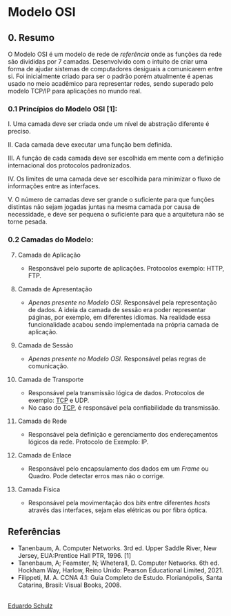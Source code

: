 # Modelo OSI
## 0. Resumo
O Modelo OSI é um modelo de rede de *referência* onde as funções da rede são divididas por 7 camadas.  Desenvolvido com o intuito de criar uma forma de ajudar sistemas de computadores desiguais a comunicarem entre si. Foi inicialmente criado para ser o padrão porém atualmente é apenas usado no meio acadêmico para representar redes, sendo superado pelo modelo TCP/IP para aplicações no mundo real. 

### 0.1 Princípios do Modelo OSI [1]:

I. Uma camada deve ser criada onde um nível de abstração diferente é preciso.

II. Cada camada deve executar uma função bem definida.

III. A função de cada camada deve ser escolhida em mente com a definição internacional dos protocolos padronizados.

IV. Os limites de uma camada deve ser escolhida para minimizar o fluxo de informações entre as interfaces.

V. O número de camadas deve ser grande o suficiente para que funções distintas não sejam jogadas juntas na mesma camada por causa de necessidade, e deve ser pequena o suficiente para que a arquitetura não se torne pesada.

### 0.2 Camadas do Modelo:
7. Camada de Aplicação
    * Responsável pelo suporte de aplicações. Protocolos exemplo: HTTP, FTP.

6. Camada de Apresentação
    * *Apenas presente no Modelo OSI*. Responsável pela representação de dados. A ideia da camada de sessão era poder representar páginas, por exemplo, em diferentes idiomas. Na realidade essa funcionalidade acabou sendo implementada na própria camada de aplicação. 

5. Camada de Sessão
    * *Apenas presente no Modelo OSI*. Responsável pelas regras de comunicação.

4. Camada de Transporte
    * Responsável pela transmissão lógica de dados. Protocolos de exemplo: [TCP](Camada%20de%20Transporte/tcp.md) e UDP. 
    * No caso do [TCP](Camada%20de%20Transporte/tcp.md), é responsável pela confiabilidade da transmissão.

3. Camada de Rede
    * Responsável pela definição e gerenciamento dos endereçamentos lógicos da rede. Protocolo de Exemplo: IP.

2. Camada de Enlace
    * Responsável pelo encapsulamento dos dados em um _Frame_ ou Quadro. Pode detectar erros mas não o corrige.

1. Camada Física
    * Responsável pela movimentação dos _bits_ entre diferentes _hosts_ através das interfaces, sejam elas elétricas ou por fibra óptica.

## Referências
* Tanenbaum, A. Computer Networks. 3rd ed. Upper Saddle River, New Jersey, EUA:Prentice Hall PTR, 1996. [1]
* Tanenbaum, A; Feamster, N; Wheterall, D. Computer Networks. 6th ed. Hockham Way, Harlow, Reino Unido: Pearson Educational Limited, 2021.
* Filippeti, M. A. CCNA 4.1: Guia Completo de Estudo. Florianópolis, Santa Catarina, Brasil: Visual Books, 2008.

<br>
<span class='git-page-authors'>
<a href='https://github.com/eduardoschulz'>Eduardo Schulz</a>
</span>